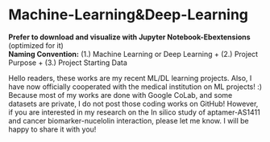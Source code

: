 # Machine-Learning&Deep-Learning 

**Prefer to download and visualize with Jupyter Notebook-Ebextensions** (optimized for it)
<br> 
**Naming Convention:** (1.) Machine Learning or Deep Learning + (2.) Project Purpose + (3.) Project Starting Data 
<br> 

Hello readers, these works are my recent ML/DL learning projects. Also, I have now officially cooperated with the medical institution on ML projects! :) 
<br> 
Because most of my works are done with Google CoLab, and some datasets are private, I do not post those coding works on GitHub! 
However, if you are interested in my research on the In silico study of aptamer-AS1411 and cancer biomarker-nucelolin interaction, please let me know. I will be happy to share it with you! 
